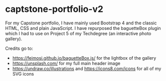 # captstone-portfolio-v2

For my Capstone portfolio, I have mainly used Bootstrap 4 and the classic HTML, CSS and plain JavaScript.
I have repurposed the baguetteBox plugin which I had to use on Project 5 of my Techdegree (an interactive photo gallery).

Credits go to:

- https://feimosi.github.io/baguetteBox.js/ for the lightbox of the gallery
- https://unsplash.com/ for my full main header image
- https://undraw.co/illustrations and https://icons8.com/icons for all of my SVG icons
